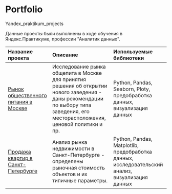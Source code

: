 # Portfolio
Yandex_praktikum_projects


Данные проекты были выполнены в ходе обучения в Яндекс.Практикуме, профессии "Аналитик данных".

| Название проекта | Описание | Используемые библиотеки | 
| :---------------------- | :---------------------- | :---------------------- |
| [Рынок общественного питания в Москве](catering_Moscow) | Исследование рынка общепита в Москве для принятия решения об открытии нового заведения - даны рекомендации по выбору типа заведения, его месторасположения, ценовой политики и пр. | Python, Pandas, Seaborn, Ploty, предобработка данных, визуализация данных |
| [Продажа квартир в Санкт-Петербурге](apartments_sales_St.Petersburg) | Анализ рынка недвижимости в Санкт-Петербурге - определены рыночная стоимость объектов и их типичные параметры.  | Python, Pandas, Matplotlib, предобработка данных, исследовательский анализ, визуализация данных |
